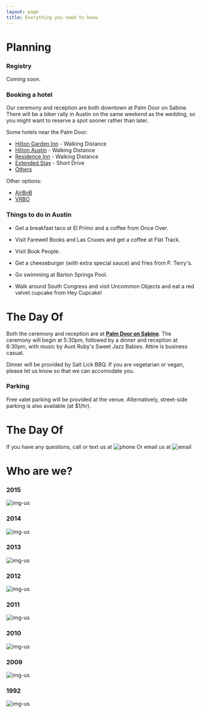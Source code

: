 ```yaml
---
layout: page
title: Everything you need to know
---
```


# <a name="planning">Planning</a>

### Registry

Coming soon.

### Booking a hotel

Our ceremony and reception are both downtown at Palm Door on Sabine. There will be a biker rally in Austin on the same weekend as the wedding, so you might want to reserve a spot sooner rather than later. 

Some hotels near the Palm Door:

* [Hilton Garden Inn](http://hiltongardeninn3.hilton.com/en/hotels/texas/hilton-garden-inn-austin-downtown-convention-center-AUSGIGI/index.html) - Walking Distance
* [Hilton Austin](http://www3.hilton.com/en/hotels/texas/hilton-austin-AUSCVHH/index.html) - Walking Distance
* [Residence Inn](http://www.marriott.com/hotels/travel/ausrd-residence-inn-austin-downtown-convention-center/) - Walking Distance
* [Extended Stay](http://www.extendedstayamerica.com/hotels/tx/austin/downtown-6th-st) - Short Drive
* [Others](https://www.google.com/search?q=hotels+austin&oq=hotels+austin&aqs=chrome..69i57j0l5.1673j0j7&sourceid=chrome&es_sm=122&ie=UTF-8#q=hotels%20austin&rflfq=1&rlla=0&tbm=lcl&tbs=lf_hd:-1,lf_maxhp:275,lf_maxhpitems:100-125-150-275,lf_maxhpcur:USD,lf_msr:-1,lf_hc:-1,lf_ha:0,lf_haitems:1535,lf:1,lf_ui:6&hotel_dates=2016-06-10,2016-06-12&oll=30.260803708595187,-97.73944454896849&ospn=0.015179231641496926,0.018453598022460938&oz=16&fll=30.26449187755506,-97.73890810716551&fspn=0.015178661536637605,0.018453598022460938&fz=16&hotel_ds=1&qop=1&rlfi=hd:2016-06-10%2C2016-06-12;si:)

Other options:

* [AirBnB](https://www.airbnb.com/)
* [VRBO](https://www.vrbo.com/?k_clickid=42f06145-05b5-4380-81c4-e3363c6ba257&gclid=Cj0KEQiArou2BRDcoN_c6NDI3oMBEiQANeix5sJ-Pt1xRu1mBgjqmNzg4RuQi7DUR1DBLFqDbPSy7DcaAqWy8P8HAQ)

### Things to do in Austin


* Get a breakfast taco at El Primo and a coffee from Once Over.

* Visit Farewell Books and Las Cruxes and get a coffee at Flat Track.

* Visit Book People.

* Get a cheeseburger (with extra special sauce) and fries from P. Terry's.

* Go swimming at Barton Springs Pool.

* Walk around South Congress and visit Uncommon Objects and eat a red velvet cupcake from Hey Cupcake!


# <a name="thedayof">The Day Of</a>

Both the ceremony and reception are at __[Palm Door on Sabine](https://www.google.com/maps/place/Palm+Door+on+Sabine/@30.2652453,-97.740794,16z/data=!4m2!3m1!1s0x0:0x2090a151414de094)__. The ceremony will begin at 5:30pm, followed by a dinner and reception at 6:30pm, with music by Aunt Ruby's Sweet Jazz Babies. Attire is business casual.

Dinner will be provided by Salt Lick BBQ. If you are vegetarian or vegan, please let us know so that we can accomodate you.

### Parking

Free valet parking will be provided at the venue. Alternatively, street-side parking is also available (at $1/hr).

# <a name="thedayof">The Day Of</a>

If you have any questions, call or text us at ![phone](/assets/images/phone.png) Or email us at ![email](/assets/images/email.png)

# <a name="whoarewe">Who are we?</a>

### 2015

![img-us](/assets/images/us-2015.png "Us being dorks")

### 2014

![img-us](/assets/images/us-2014.jpg "Us being dorks")

### 2013

![img-us](/assets/images/us-2013.png "Us being dorks")

### 2012

![img-us](/assets/images/us-2012.jpg "Us being dorks")

### 2011

![img-us](/assets/images/us-2011.jpg "Us being dorks")

### 2010

![img-us](/assets/images/us-2010.jpg "Us being dorks")

### 2009

![img-us](/assets/images/us3.jpg "Us being dorks")

### 1992

![img-us](/assets/images/us.png "Us getting married")
